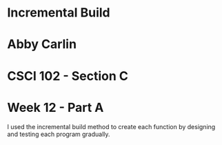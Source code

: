 # Incremental Build
# Abby Carlin
# CSCI 102 - Section C
# Week 12 - Part A

I used the incremental build method to create each function by designing and testing each program gradually. 